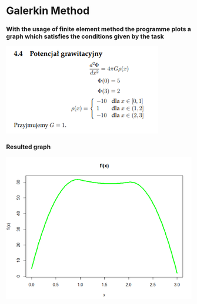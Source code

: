 # Galerkin Method

### With the usage of finite element method the programme plots a graph which satisfies the conditions given by the task 

![task_requirements](public/task_in_polish.png)

### Resulted graph

![graph](public/plotted_graph.png)